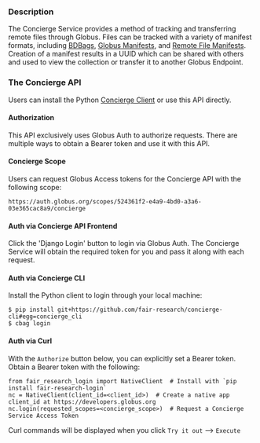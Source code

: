 ### Description

The Concierge Service provides a method of tracking and transferring remote
files through Globus. Files can be tracked with a variety of manifest formats,
including [BDBags](https://github.com/fair-research/bdbag), [Globus Manifests](https://globusonline.github.io/manifests/overview.html), and [Remote File Manifests](https://github.com/fair-research/bdbag/blob/master/doc/config.md#remote-file-manifest).
Creation of a manifest results in a UUID which can be shared with others and used
to view the collection or transfer it to another Globus Endpoint. 
 
### The Concierge API

Users can install the Python [Concierge Client](https://github.com/fair-research/concierge-cli) or use this API directly.

#### Authorization

This API exclusively uses Globus Auth to authorize requests. There are multiple ways to
obtain a Bearer token and use it with this API.

#### Concierge Scope

Users can request Globus Access tokens for the Concierge API with the following scope:

`https://auth.globus.org/scopes/524361f2-e4a9-4bd0-a3a6-03e365cac8a9/concierge`

#### Auth via Concierge API Frontend

Click the 'Django Login' button to login via Globus Auth. The Concierge Service will
obtain the required token for you and pass it along with each request.

#### Auth via Concierge CLI

Install the Python client to login through your local machine:

```
$ pip install git+https://github.com/fair-research/concierge-cli#egg=concierge_cli
$ cbag login
```

#### Auth via Curl

With the `Authorize` button below, you can explicitly set a Bearer token. Obtain a Bearer token with the following:

```
from fair_research_login import NativeClient  # Install with `pip install fair-research-login`
nc = NativeClient(client_id=<client_id>)  # Create a native app client_id at https://developers.globus.org
nc.login(requested_scopes=<concierge_scope>)  # Request a Concierge Service Access Token
```

Curl commands will be displayed when you click `Try it out` --> `Execute`
